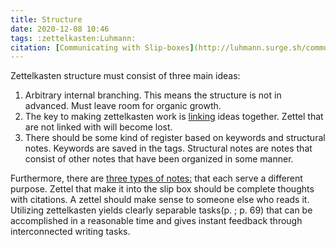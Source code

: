 ```yaml
---
title: Structure
date: 2020-12-08 10:46
tags: :zettelkasten:Luhmann:
citation: [Communicating with Slip-boxes](http://luhmann.surge.sh/communicating-with-slip-boxes)
---
```

Zettelkasten structure must consist of three main ideas: 
1. Arbitrary internal branching. This means the structure is not in advanced. Must leave room for organic growth. 
2. The key to making zettelkasten work is [linking](202012081141.md) ideas together. Zettel that are not linked with will become lost. 
3. There should be some kind of register based on keywords and structural notes. Keywords are saved in the tags. Structural notes are notes that consist of other notes that have been organized in some manner.

Furthermore, there are [three types of notes:](202012081709.md) that each serve a different purpose. Zettel that make it into the slip box should be complete thoughts with citations. A zettel should make sense to someone else who reads it. Utilizing zettelkasten yields clearly separable tasks(p. ; p. 69) that can be accomplished in a reasonable time and gives instant feedback through interconnected writing tasks. 
